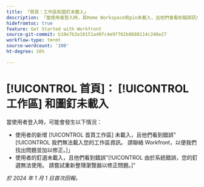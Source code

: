 ```yaml
---
title: 「首頁：工作區和圖釘未載入」
description: 「當使用者登入時，其Home Workspace和pin未載入，且他們會看到錯誤訊息。」
hidefromtoc: true
feature: Get Started with Workfront
source-git-commit: b10e7b2e10151a40fc4e9f762b8688114c248e27
workflow-type: tm+mt
source-wordcount: '108'
ht-degree: 16%

---
```



# [!UICONTROL 首頁]： [!UICONTROL 工作區] 和圖釘未載入

當使用者登入時，可能會發生以下情況：

* 使用者的新增 [!UICONTROL 首頁工作區] 未載入，且他們看到錯誤&quot;[!UICONTROL 我們無法載入您的工作區資訊。 請聯絡 Workfront，以便我們找出問題並加以修正。]」
* 使用者的釘選未載入，且他們看到錯誤&quot;[!UICONTROL 由於系統錯誤，您的釘選無法使用。 請嘗試重新整理瀏覽器以修正問題。]&quot;

_於 2024 年 1 月 1 日首次回報。_
